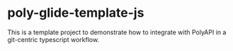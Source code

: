 # poly-glide-template-js
This is a template project to demonstrate how to integrate with PolyAPI in a git-centric typescript workflow.
